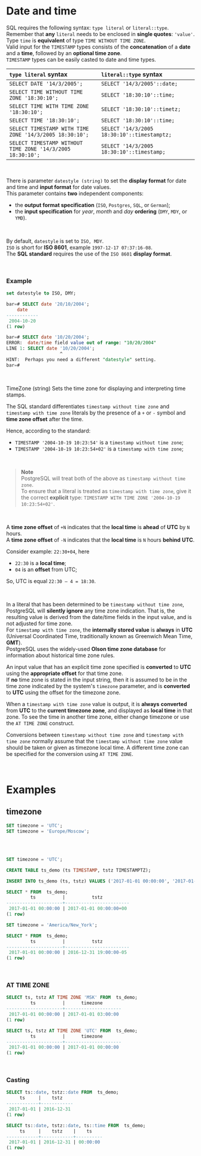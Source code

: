 # Date and time
SQL requires the following syntax: `type literal` or `literal::type`.<br>
Remember that **any** `literal` needs to be enclosed in **single quotes**: `'value'`.<br>
Type `time` is **equivalent** of type `TIME WITHOUT TIME ZONE`.<br>
Valid input for the `TIMESTAMP` types consists of the **concatenation** of a **date** and a **time**, followed by an **optional time zone**.<br>
`TIMESTAMP` types can be easily casted to date and time types.<br>

|`type literal` syntax|`literal::type` syntax|
|:--------------------|:---------------------|
|`SELECT DATE '14/3/2005';`|`SELECT '14/3/2005'::date;`|
|`SELECT TIME WITHOUT TIME ZONE '18:30:10';`|`SELECT '18:30:10'::time;`|
|`SELECT TIME WITH TIME ZONE '18:30:10';`|`SELECT '18:30:10'::timetz;`|
|`SELECT TIME '18:30:10';`|`SELECT '18:30:10'::time;`|
|`SELECT TIMESTAMP WITH TIME ZONE '14/3/2005 18:30:10';`|`SELECT '14/3/2005 18:30:10'::timestamptz;`|
|`SELECT TIMESTAMP WITHOUT TIME ZONE '14/3/2005 18:30:10';`|`SELECT '14/3/2005 18:30:10'::timestamp;`|

<br>

There is parameter `datestyle (string)` to set the **display format** for date and time and **input format** for date values.<br>
This parameter contains **two** independent components:
- the **output format specification** (`ISO`, `Postgres`, `SQL`, or `German`);
- the **input specification** for *year*, *month* and *day* **ordering** (`DMY`, `MDY`, or `YMD`).

<br>

By default, `datestyle` is set to `ISO, MDY`.<br>
`ISO` is short for **ISO 8601**, example `1997-12-17 07:37:16-08`.<br>
The **SQL standard** requires the use of the `ISO 8601` **display format**.<br>

<br>

### Example
```sql
set datestyle to ISO, DMY;

bar=# SELECT date '20/10/2004';
    date
------------
 2004-10-20
(1 row)

bar=# SELECT date '10/20/2004';
ERROR:  date/time field value out of range: "10/20/2004"
LINE 1: SELECT date '10/20/2004';
                    ^
HINT:  Perhaps you need a different "datestyle" setting.
bar=#
```
<br>


TimeZone (string)
Sets the time zone for displaying and interpreting time stamps.


The SQL standard differentiates `timestamp without time zone` and `timestamp with time zone` literals by the presence of a `+` or `-` symbol and **time zone offset** after the time.<br>

Hence, according to the standard:
- `TIMESTAMP '2004-10-19 10:23:54'` is a `timestamp without time zone`;
- `TIMESTAMP '2004-10-19 10:23:54+02'` is a `timestamp with time zone`;

<br>

> **Note**<br>
> PostgreSQL will treat both of the above as `timestamp without time zone`.<br>
> To ensure that a literal is treated as `timestamp with time zone`, give it the correct **explicit** type: `TIMESTAMP WITH TIME ZONE '2004-10-19 10:23:54+02'`.

<br>

A **time zone offset** of `+N` indicates that the  **local time** is **ahead** of **UTC** by `N` hours.<br>
A **time zone offset** of `-N` indicates that the  **local time** is `N` hours **behind** **UTC**.<br>

Consider example: `22:30+04`, here
- `22:30` is a **local time**;
- `04` is an **offset** from UTC;

So, UTC is equal `22:30 – 4 = 18:30`.

<br>

In a literal that has been determined to be `timestamp without time zone`, PostgreSQL will **silently ignore** any time zone indication. That is, the resulting value is derived from the date/time fields in the input value, and is not adjusted for time zone.<br>
For `timestamp with time zone`, the **internally stored value** is **always** in **UTC** (Universal Coordinated Time, traditionally known as Greenwich Mean Time, **GMT**).<br>
PostgreSQL uses the widely-used **Olson time zone database** for information about historical time zone rules.<br>

An input value that has an explicit time zone specified is **converted** to **UTC** using the **appropriate offset** for that time zone.<br>
If **no** time zone is stated in the input string, then it is assumed to be in the time zone indicated by the system's `timezone` parameter, and is **converted** to **UTC** using the offset for the timezone zone.<br>

When a `timestamp with time zone` value is output, it is **always** **converted** from **UTC** to the **current timezone zone**, and displayed as **local time** in that zone. To see the time in another time zone, either change timezone or use the `AT TIME ZONE` construct.<br>

Conversions between `timestamp without time zone` and `timestamp with time zone` normally assume that the `timestamp without time zone` value should be taken or given as timezone local time. A different time zone can be specified for the conversion using `AT TIME ZONE`.<br>

<br>

# Examples
## timezone
```sql
SET timezone = 'UTC';
SET timezone = 'Europe/Moscow';
```

<br>

## 

```sql
SET timezone = 'UTC';

CREATE TABLE ts_demo (ts TIMESTAMP, tstz TIMESTAMPTZ);

INSERT INTO ts_demo (ts, tstz) VALUES ('2017-01-01 00:00:00', '2017-01-01 00:00:00');

SELECT * FROM  ts_demo;
         ts          |          tstz
---------------------+------------------------
 2017-01-01 00:00:00 | 2017-01-01 00:00:00+00
(1 row)

SET timezone = 'America/New_York';

SELECT * FROM  ts_demo;
         ts          |          tstz
---------------------+------------------------
 2017-01-01 00:00:00 | 2016-12-31 19:00:00-05
(1 row)
```

<br>

### AT TIME ZONE
```sql
SELECT ts, tstz AT TIME ZONE 'MSK' FROM  ts_demo;
         ts          |      timezone
---------------------+---------------------
 2017-01-01 00:00:00 | 2017-01-01 03:00:00
(1 row)

SELECT ts, tstz AT TIME ZONE 'UTC' FROM  ts_demo;
         ts          |      timezone
---------------------+---------------------
 2017-01-01 00:00:00 | 2017-01-01 00:00:00
(1 row)
```

<br>

### Casting
```sql
SELECT ts::date, tstz::date FROM  ts_demo;
     ts     |    tstz
------------+------------
 2017-01-01 | 2016-12-31
(1 row)

SELECT ts::date, tstz::date, ts::time FROM  ts_demo;
     ts     |    tstz    |    ts
------------+------------+----------
 2017-01-01 | 2016-12-31 | 00:00:00
(1 row)
```
